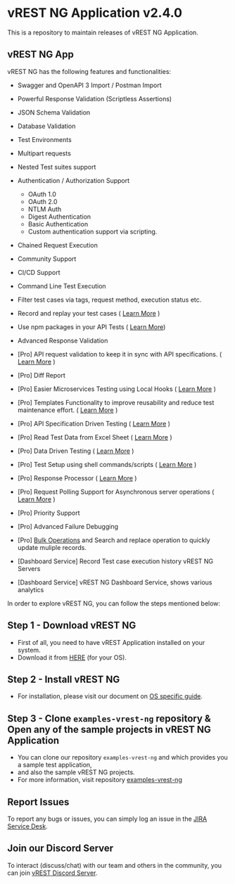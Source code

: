 # vREST NG Application v2.4.0

This is a repository to maintain releases of vREST NG Application.

## vREST NG App

vREST NG has the following features and functionalities:

- Swagger and OpenAPI 3 Import / Postman Import
- Powerful Response Validation (Scriptless Assertions)
- JSON Schema Validation
- Database Validation
- Test Environments
- Multipart requests
- Nested Test suites support
- Authentication / Authorization Support
  - OAuth 1.0
  - OAuth 2.0
  - NTLM Auth
  - Digest Authentication
  - Basic Authentication
  - Custom authentication support via scripting.
- Chained Request Execution
- Community Support
- CI/CD Support
- Command Line Test Execution
- Filter test cases via tags, request method, execution status etc.
- Record and replay your test cases ( [Learn More](https://vrest.io/docs/app/tc-recording/) )
- Use npm packages in your API Tests ( [Learn More](https://vrest.io/docs/app/utility-methods.html#importing-npm-packages-in-utility-methods))
- Advanced Response Validation
- [Pro] API request validation to keep it in sync with API specifications. ( [Learn More](https://vrest.io/docs/app/methodologies/specification-driven-testing.html) )
- [Pro] Diff Report
- [Pro] Easier Microservices Testing using Local Hooks ( [Learn More](https://vrest.io/docs/app/hooks/types-of-hook.html) )
- [Pro] Templates Functionality to improve reusability and reduce test maintenance effort. ( [Learn More](https://vrest.io/docs/app/templates/) )
- [Pro] API Specification Driven Testing ( [Learn More](https://vrest.io/docs/app/methodologies/specification-driven-testing.html) )
- [Pro] Read Test Data from Excel Sheet ( [Learn More](https://vrest.io/docs/app/reading-excel-sheet-data.html) )
- [Pro] Data Driven Testing ( [Learn More](https://vrest.io/docs/app/methodologies/data-driven-testing.html) ) 
- [Pro] Test Setup using shell commands/scripts ( [Learn More](https://vrest.io/docs/app/test-setup-via-executing-command.html) )
- [Pro] Response Processor ( [Learn More](https://vrest.io/docs/app/response-processor.html) )
- [Pro] Request Polling Support for Asynchronous server operations ( [Learn More](https://vrest.io/docs/app/polling/) )
- [Pro] Priority Support
- [Pro] Advanced Failure Debugging
- [Pro] [Bulk Operations](https://vrest.io/docs/app/bulk-operations.html) and Search and replace operation to quickly update muliple records.

- [Dashboard Service] Record Test case execution history vREST NG Servers
- [Dashboard Service] vREST NG Dashboard Service, shows various analytics


In order to explore vREST NG, you can follow the steps mentioned below:

## Step 1 - Download vREST NG

- First of all, you need to have vREST Application installed on your system.
- Download it from [HERE](https://github.com/Optimizory/vrest-ng/releases) (for your OS).

## Step 2 - Install vREST NG

- For installation, please visit our document on [OS specific guide](https://vrest.io/docs/app/installation.html).

## Step 3 - Clone `examples-vrest-ng` repository & Open any of the sample projects in vREST NG Application

- You can clone our repository `examples-vrest-ng` and which provides you a sample test application,
- and also the sample vREST NG projects.
- For more information, visit repository [examples-vrest-ng](https://github.com/Optimizory/examples-vrest-ng)

## Report Issues

To report any bugs or issues, you can simply log an issue in the [JIRA Service Desk](https://optimizory.atlassian.net/servicedesk/customer/portal/2).

## Join our Discord Server

To interact (discuss/chat) with our team and others in the community, you can join [vREST Discord Server](https://discord.gg/NtRa7kw).
